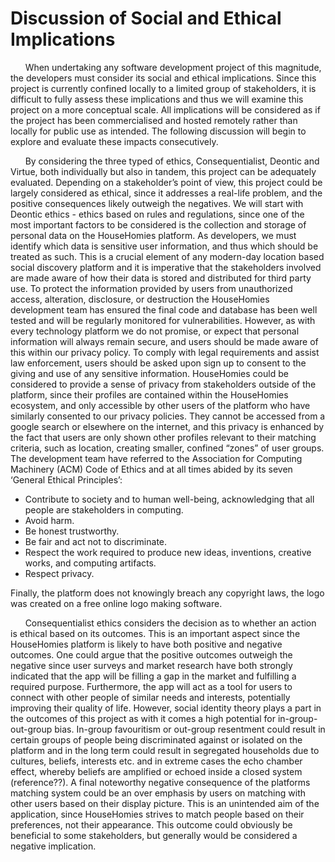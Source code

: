 #
<h1>Discussion of Social and Ethical Implications</h1>

<p1>&nbsp;&nbsp;&nbsp;&nbsp;&nbsp;&nbsp;When undertaking any software development project of this magnitude, the developers must consider its social and ethical implications. Since this project is currently confined locally to a limited group of stakeholders, it is difficult to fully assess these implications and thus we will examine this project on a more conceptual scale. All implications will be considered as if the project has been commercialised and hosted remotely rather than locally for public use as intended. The following discussion will begin to explore and evaluate these impacts consecutively.
</p>

<p>&nbsp;&nbsp;&nbsp;&nbsp;&nbsp;&nbsp;By considering the three typed of ethics, Consequentialist, Deontic and Virtue, both individually but also in tandem, this project can be adequately evaluated. Depending on a stakeholder’s point of view, this project could be largely considered as ethical, since it addresses a real-life problem, and the positive consequences likely outweigh the negatives. We will start with Deontic ethics - ethics based on rules and regulations, since one of the most important factors to be considered is the collection and storage of personal data on the HouseHomies platform. As developers, we must identify which data is sensitive user information, and thus which should be treated as such. This is a crucial element of any modern-day location based social discovery platform and it is imperative that the stakeholders involved are made aware of how their data is stored and distributed for third party use. To protect the information provided by users from unauthorized access, alteration, disclosure, or destruction the HouseHomies development team has ensured the final code and database has been well tested and will be regularly monitored for vulnerabilities. However, as with every technology platform we do not promise, or expect that personal information will always remain secure, and users should be made aware of this within our privacy policy. To comply with legal requirements and assist law enforcement, users should be asked upon sign up to consent to the giving and use of any sensitive information. HouseHomies could be considered to provide a sense of privacy from stakeholders outside of the platform, since their profiles are contained within the HouseHomies ecosystem, and only accessible by other users of the platform who have similarly consented to our privacy policies. They cannot be accessed from a google search or elsewhere on the internet, and this privacy is enhanced by the fact that users are only shown other profiles relevant to their matching criteria, such as location, creating smaller, confined “zones” of user groups. The development team have referred to the Association for Computing Machinery (ACM) Code of Ethics and at all times abided by its seven ‘General Ethical Principles’:

-	Contribute to society and to human well-being, acknowledging that all people are stakeholders in computing. 
-	Avoid harm.
-	Be honest trustworthy.
-	Be fair and act not to discriminate.
-	Respect the work required to produce new ideas, inventions, creative works, and computing artifacts.
-	Respect privacy.

Finally, the platform does not knowingly breach any copyright laws, the logo was created on a free online logo making software.</p>

<p>&nbsp;&nbsp;&nbsp;&nbsp;&nbsp;&nbsp;Consequentialist ethics considers the decision as to whether an action is ethical based on its outcomes. This is an important aspect since the HouseHomies platform is likely to have both positive and negative outcomes. One could argue that the positive outcomes outweigh the negative since user surveys and market research have both strongly indicated that the app will be filling a gap in the market and fulfilling a required purpose. Furthermore, the app will act as a tool for users to connect with other people of similar needs and interests, potentially improving their quality of life. However, social identity theory plays a part in the outcomes of this project as with it comes a high potential for in-group-out-group bias. In-group favouritism or out-group resentment could result in certain groups of people being discriminated against or isolated on the platform and in the long term could result in segregated households due to cultures, beliefs, interests etc. and in extreme cases the echo chamber effect, whereby beliefs are amplified or echoed inside a closed system (reference??). A final noteworthy negative consequence of the platforms matching system could be an over emphasis by users on matching with other users based on their display picture. This is an unintended aim of the application, since HouseHomies strives to match people based on their preferences, not their appearance. This outcome could obviously be beneficial to some stakeholders, but generally would be considered a negative implication.</p>

